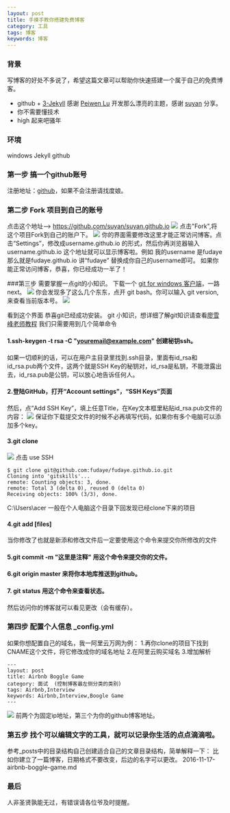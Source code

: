 ```yaml
---
layout: post
title: 手摸手教你搭建免费博客
category: 工具
tags: 博客
keywords: 博客
---
```


### 背景
  写博客的好处不多说了，希望这篇文章可以帮助你快速搭建一个属于自己的免费博客。
- github + [3-Jekyll](https://github.com/P233/3-Jekyll)  感谢 [Peiwen Lu](https://github.com/P233) 开发那么漂亮的主题，感谢 [suyan](https://github.com/suyan) 分享。
- 你不需要懂技术
- high 起来吧骚年

### 环境 
windows    Jekyll     github


### 第一步 搞一个github账号
注册地址：[github](https://github.com/)，如果不会注册请找度娘。
### 第二步 Fork 项目到自己的账号
点击这个地址--> https://github.com/suyan/suyan.github.io
![](http://upload-images.jianshu.io/upload_images/2021109-5d90e36d180949d3.png?imageMogr2/auto-orient/strip%7CimageView2/2/w/1240)
点击"Fork",将这个项目Fork到自己的账户下。
![](http://upload-images.jianshu.io/upload_images/2021109-e5fb490bf1289f05.png?imageMogr2/auto-orient/strip%7CimageView2/2/w/1240)
你的界面需要修改这里才能正常访问博客。点击“Settings”，修改成username.github.io 的形式，然后你再浏览器输入 username.github.io 这个地址就可以显示博客啦。例如 我的username 是fudaye 那么就是fudaye.github.io  讲“fudaye” 替换成你自己的username即可。
如果你能正常访问博客，恭喜，你已经成功一半了！

###第三步 需要掌握一点git的小知识。
下载一个 [git for windows 客户端](http://ooaeymn9o.bkt.clouddn.com/Git-2.8.1-64-bit.exe)，一路next。
![](http://upload-images.jianshu.io/upload_images/2021109-e7d0fc771387796c.png?imageMogr2/auto-orient/strip%7CimageView2/2/w/1240)
你会发现多了这么几个东东，点开 git bash。你可以输入  git version, 来查看当前版本号。
![](http://upload-images.jianshu.io/upload_images/2021109-e407f53bc2407fa3.png?imageMogr2/auto-orient/strip%7CimageView2/2/w/1240)

看到这个界面 恭喜git已经成功安装。
git 小知识，想详细了解git知识请查看[廖雪峰老师教程](http://www.liaoxuefeng.com/wiki/0013739516305929606dd18361248578c67b8067c8c017b000)
我们只需要用到几个简单命令
#### 1.ssh-keygen -t rsa -C "youremail@example.com" 创建秘钥ssh。
如果一切顺利的话，可以在用户主目录里找到.ssh目录，里面有id_rsa和id_rsa.pub两个文件，这两个就是SSH Key的秘钥对，id_rsa是私钥，不能泄露出去，id_rsa.pub是公钥，可以放心地告诉任何人。
#### 2.登陆GitHub，打开“Account settings”，“SSH Keys”页面
然后，点“Add SSH Key”，填上任意Title，在Key文本框里粘贴id_rsa.pub文件的内容：
![](http://upload-images.jianshu.io/upload_images/2021109-994a4dc5a1b3b240.png?imageMogr2/auto-orient/strip%7CimageView2/2/w/1240)
保证你下载提交文件的时候不必再填写代码，如果你有多个电脑可以添加多个key。
#### 3.git clone 
![](http://upload-images.jianshu.io/upload_images/2021109-a896cab9a434393a.png?imageMogr2/auto-orient/strip%7CimageView2/2/w/1240)
点击 use SSH 
```
$ git clone git@github.com:fudaye/fudaye.github.io.git
Cloning into 'gitskills'...
remote: Counting objects: 3, done.
remote: Total 3 (delta 0), reused 0 (delta 0)
Receiving objects: 100% (3/3), done.
```
C:\Users\acer 一般在个人电脑这个目录下回发现已经clone下来的项目
#### 4.git add [files]
当你修改了也就是新添和修改文件后一定要使用这个命令来提交你所修改的文件
#### 5.git commit -m "这里是注释" 用这个命令来提交你的文件。
#### 6.git origin master 来将你本地库推送到github。
#### 7. git status  用这个命令来查看状态。
然后访问你的博客就可以看见更改（会有缓存）。
### 第四步 配置个人信息 _config.yml
如果你想配置自己的域名，我一阿里云万网为例：
1.再你clone的项目下找到CNAME这个文件，将它修改成你的域名地址
2.在阿里云购买域名
3.增加解析
```
---
layout: post
title: Airbnb Boggle Game
category: 面试  (控制博客最左侧分类的类别)
tags: Airbnb,Interview
keywords: Airbnb,Interview,Boogle Game
---
```
![](http://upload-images.jianshu.io/upload_images/2021109-509077ff4133d0ad.png?imageMogr2/auto-orient/strip%7CimageView2/2/w/1240)
前两个为固定ip地址，第三个为你的github博客地址。
### 第五步  找个可以编辑文字的工具，就可以记录你生活的点点滴滴啦。
参考_posts中的目录结构自己创建适合自己的文章目录结构，简单解释一下：
比如你建立了一篇博客，日期格式不要改变，后边的名字可以更改。
2016-11-17-airbnb-boggle-game.md

### 最后
人非圣贤孰能无过，有错误请各位爷及时提醒。


